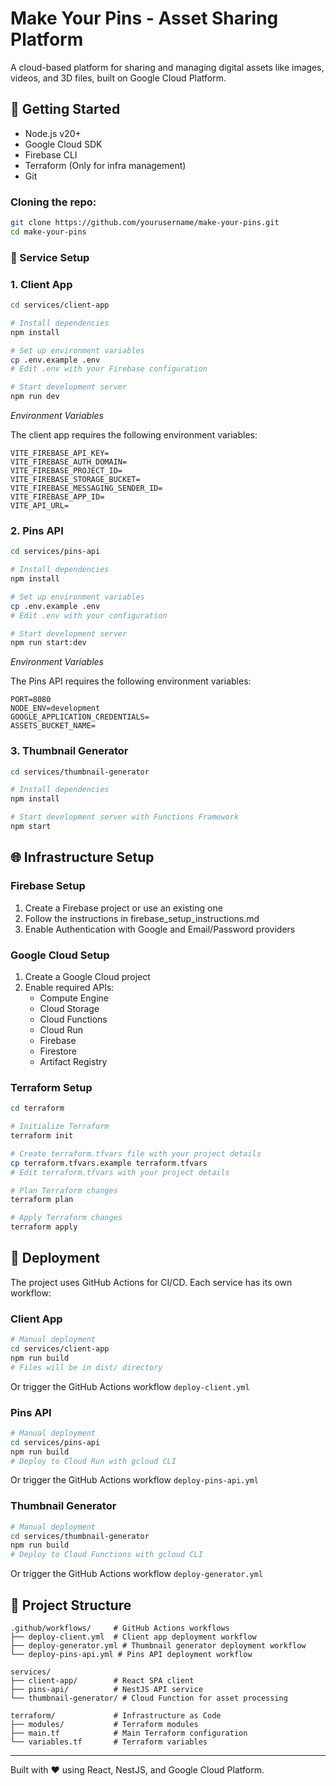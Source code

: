 # Make Your Pins - Asset Sharing Platform

A cloud-based platform for sharing and managing digital assets like images, videos, and 3D files, built on Google Cloud Platform.

## 🚀 Getting Started

- Node.js v20+
- Google Cloud SDK
- Firebase CLI
- Terraform (Only for infra management)
- Git

### Cloning the repo:

```bash
git clone https://github.com/yourusername/make-your-pins.git
cd make-your-pins
```

### 🔧 Service Setup

### 1. Client App

```bash
cd services/client-app

# Install dependencies
npm install

# Set up environment variables
cp .env.example .env
# Edit .env with your Firebase configuration

# Start development server
npm run dev
```

_Environment Variables_

The client app requires the following environment variables:

```env
VITE_FIREBASE_API_KEY=
VITE_FIREBASE_AUTH_DOMAIN=
VITE_FIREBASE_PROJECT_ID=
VITE_FIREBASE_STORAGE_BUCKET=
VITE_FIREBASE_MESSAGING_SENDER_ID=
VITE_FIREBASE_APP_ID=
VITE_API_URL=
```

### 2. Pins API

```bash
cd services/pins-api

# Install dependencies
npm install

# Set up environment variables
cp .env.example .env
# Edit .env with your configuration

# Start development server
npm run start:dev
```

_Environment Variables_

The Pins API requires the following environment variables:

```env
PORT=8080
NODE_ENV=development
GOOGLE_APPLICATION_CREDENTIALS=
ASSETS_BUCKET_NAME=
```

### 3. Thumbnail Generator

```bash
cd services/thumbnail-generator

# Install dependencies
npm install

# Start development server with Functions Framework
npm start
```

## 🌐 Infrastructure Setup

### Firebase Setup

1. Create a Firebase project or use an existing one
2. Follow the instructions in firebase_setup_instructions.md
3. Enable Authentication with Google and Email/Password providers

### Google Cloud Setup

1. Create a Google Cloud project
2. Enable required APIs:
   - Compute Engine
   - Cloud Storage
   - Cloud Functions
   - Cloud Run
   - Firebase
   - Firestore
   - Artifact Registry

### Terraform Setup

```bash
cd terraform

# Initialize Terraform
terraform init

# Create terraform.tfvars file with your project details
cp terraform.tfvars.example terraform.tfvars
# Edit terraform.tfvars with your project details

# Plan Terraform changes
terraform plan

# Apply Terraform changes
terraform apply
```

## 🚀 Deployment

The project uses GitHub Actions for CI/CD. Each service has its own workflow:

### Client App

```bash
# Manual deployment
cd services/client-app
npm run build
# Files will be in dist/ directory
```

Or trigger the GitHub Actions workflow `deploy-client.yml`

### Pins API

```bash
# Manual deployment
cd services/pins-api
npm run build
# Deploy to Cloud Run with gcloud CLI
```

Or trigger the GitHub Actions workflow `deploy-pins-api.yml`

### Thumbnail Generator

```bash
# Manual deployment
cd services/thumbnail-generator
npm run build
# Deploy to Cloud Functions with gcloud CLI
```

Or trigger the GitHub Actions workflow `deploy-generator.yml`

## 📁 Project Structure

```
.github/workflows/     # GitHub Actions workflows
├── deploy-client.yml  # Client app deployment workflow
├── deploy-generator.yml # Thumbnail generator deployment workflow
└── deploy-pins-api.yml # Pins API deployment workflow

services/
├── client-app/        # React SPA client
├── pins-api/          # NestJS API service
└── thumbnail-generator/ # Cloud Function for asset processing

terraform/             # Infrastructure as Code
├── modules/           # Terraform modules
├── main.tf            # Main Terraform configuration
└── variables.tf       # Terraform variables
```

<hr>
Built with ❤️ using React, NestJS, and Google Cloud Platform.
